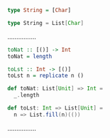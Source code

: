 ```Haskell
type String = [Char]
```
```scala
type String = List[Char]
```
................
```Haskell
toNat :: [()] -> Int
toNat = length

toLst :: Int -> [()]
toLst n = replicate n ()
```
```scala
def toNat: List[Unit] => Int =
  _.length

def toLst: Int => List[Unit] =
  n => List.fill(n)(())
```
................

